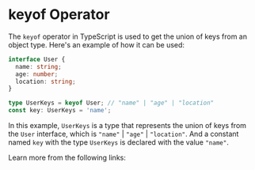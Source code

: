 # keyof Operator

The `keyof` operator in TypeScript is used to get the union of keys from an object type. Here's an example of how it can be used:

```typescript
interface User {
  name: string;
  age: number;
  location: string;
}

type UserKeys = keyof User; // "name" | "age" | "location"
const key: UserKeys = 'name';
```

In this example, `UserKeys` is a type that represents the union of keys from the `User` interface, which is `"name"` | `"age"` | `"location"`. And a constant named `key` with the type `UserKeys` is declared with the value `"name"`.

Learn more from the following links: